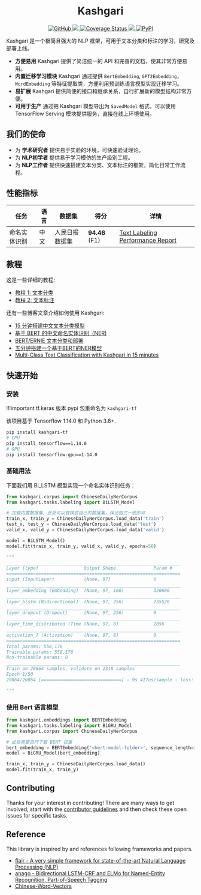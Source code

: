 <h1 align="center" >
    <strong style="color: rgba(0,0,0,.87);">Kashgari</strong>
</h1>

<p align="center">
    <a href="https://github.com/BrikerMan/kashgari/blob/master/LICENSE">
        <img alt="GitHub" src="https://img.shields.io/github/license/BrikerMan/kashgari.svg?color=blue&style=popout">
    </a>
    <a href="https://travis-ci.com/BrikerMan/Kashgari">
        <img src="https://travis-ci.com/BrikerMan/Kashgari.svg?branch=master"/>
    </a>
    <a href='https://coveralls.io/github/BrikerMan/Kashgari?branch=master'>
        <img src='https://coveralls.io/repos/github/BrikerMan/Kashgari/badge.svg?branch=master' alt='Coverage Status'/>
    </a>
     <a href="https://pepy.tech/project/kashgari-tf">
        <img src="https://pepy.tech/badge/kashgari-tf"/>
    </a>
    <a href="https://pypi.org/project/kashgari-tf/">
        <img alt="PyPI" src="https://img.shields.io/pypi/v/kashgari-tf.svg">
    </a>
</p>

Kashgari 是一个极简且强大的 NLP 框架，可用于文本分类和标注的学习，研究及部署上线。

- **方便易用** Kashgari 提供了简洁统一的 API 和完善的文档，使其非常方便易用。
- **内置迁移学习模块** Kashgari 通过提供 `BertEmbedding`, `GPT2Embedding`，`WordEmbedding` 等特征提取类，方便利用预训练语言模型实现迁移学习。
- **易扩展** Kashgari 提供简便的接口和继承关系，自行扩展新的模型结构非常方便。
- **可用于生产** 通过把 Kashgari 模型导出为 `SavedModel` 格式，可以使用 TensorFlow Serving 模块提供服务，直接在线上环境使用。

## 我们的使命

- 为 **学术研究者** 提供易于实验的环境，可快速验证理论。
- 为 **NLP初学者** 提供易于学习模仿的生产级别工程。
- 为 **NLP工作者** 提供快速搭建文本分类、文本标注的框架，简化日常工作流程。

## 性能指标

| 任务                     | 语言 | 数据集                   | 得分          | 详情                                                                                                             |
| ------------------------ | -------- | ------------------------- | -------------- | ------------------------------------------------------------------------------------------------------------------ |
| 命名实体识别 | 中文  | 人民日报数据集 | **94.46** (F1) | [Text Labeling Performance Report](./tutorial/text-labeling.md#performance-report) |

## 教程

这是一些详细的教程:

- [教程 1: 文本分类](tutorial/text-classification.md)
- [教程 2: 文本标注](tutorial/text-labeling.md)

还有一些博客文章介绍如何使用 Kashgari:

- [15 分钟搭建中文文本分类模型](https://eliyar.biz/nlp_chinese_text_classification_in_15mins/)
- [基于 BERT 的中文命名实体识别（NER)](https://eliyar.biz/nlp_chinese_bert_ner/)
- [BERT/ERNIE 文本分类和部署](https://eliyar.biz/nlp_train_and_deploy_bert_text_classification/)
- [五分钟搭建一个基于BERT的NER模型](https://www.jianshu.com/p/1d6689851622)
- [Multi-Class Text Classification with Kashgari in 15 minutes](https://medium.com/@BrikerMan/multi-class-text-classification-with-kashgari-in-15mins-c3e744ce971d)

## 快速开始

### 安装

!!!important
    tf.keras 版本 pypi 包重命名为 `kashgari-tf`

该项目基于 Tensorflow 1.14.0 和 Python 3.6+.

```bash
pip install kashgari-tf
# CPU
pip install tensorflow==1.14.0
# GPU
pip install tensorflow-gpu==1.14.0
```

### 基础用法

下面我们用 Bi_LSTM 模型实现一个命名实体识别任务：

```python
from kashgari.corpus import ChineseDailyNerCorpus
from kashgari.tasks.labeling import BiLSTM_Model

# 加载内置数据集，此处可以替换成自己的数据集，保证格式一致即可
train_x, train_y = ChineseDailyNerCorpus.load_data('train')
test_x, test_y = ChineseDailyNerCorpus.load_data('test')
valid_x, valid_y = ChineseDailyNerCorpus.load_data('valid')

model = BiLSTM_Model()
model.fit(train_x, train_y, valid_x, valid_y, epochs=50)

"""
_________________________________________________________________
Layer (type)                 Output Shape              Param #
=================================================================
input (InputLayer)           (None, 97)                0
_________________________________________________________________
layer_embedding (Embedding)  (None, 97, 100)           320600
_________________________________________________________________
layer_blstm (Bidirectional)  (None, 97, 256)           235520
_________________________________________________________________
layer_dropout (Dropout)      (None, 97, 256)           0
_________________________________________________________________
layer_time_distributed (Time (None, 97, 8)             2056
_________________________________________________________________
activation_7 (Activation)    (None, 97, 8)             0
=================================================================
Total params: 558,176
Trainable params: 558,176
Non-trainable params: 0
_________________________________________________________________
Train on 20864 samples, validate on 2318 samples
Epoch 1/50
20864/20864 [==============================] - 9s 417us/sample - loss: 0.2508 - acc: 0.9333 - val_loss: 0.1240 - val_acc: 0.9607

"""
```

### 使用 Bert 语言模型

```python
from kashgari.embeddings import BERTEmbedding
from kashgari.tasks.labeling import BiGRU_Model
from kashgari.corpus import ChineseDailyNerCorpus

# 此处需要自行下载 BERT 权重
bert_embedding = BERTEmbedding('<bert-model-folder>', sequence_length=30)
model = BiGRU_Model(bert_embedding)

train_x, train_y = ChineseDailyNerCorpus.load_data()
model.fit(train_x, train_y)
```

## Contributing

Thanks for your interest in contributing! There are many ways to get involved; start with the [contributor guidelines](about/contributing.md) and then check these open issues for specific tasks.

## Reference

This library is inspired by and references following frameworks and papers.

- [flair - A very simple framework for state-of-the-art Natural Language Processing (NLP)](https://github.com/zalandoresearch/flair)
- [anago - Bidirectional LSTM-CRF and ELMo for Named-Entity Recognition, Part-of-Speech Tagging](https://github.com/Hironsan/anago)
- [Chinese-Word-Vectors](https://github.com/Embedding/Chinese-Word-Vectors)

